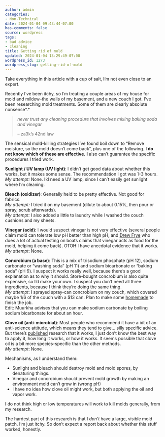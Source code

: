 ```yaml
---
author: admin
categories:
- Non-Technical
date: 2024-01-04 09:43:44-07:00
has-comments: false
source: wordpress
tags:
- bad advice
- cleaning
title: Getting rid of mold
updated: 2024-01-04 13:29:49-07:00
wordpress_id: 1273
wordpress_slug: getting-rid-of-mold
---
```

Take everything in this article with a cup of salt, I’m not even close to an expert.

Recently I’ve been itchy, so I’m treating a couple areas of my house for mold and mildew–the walls of my basement, and a new couch I got. I’ve been researching mold treatments. Some of them are clearly absolute nonsense*.*

> *never trust any cleaning procedure that involves mixing baking soda and vinegar*
> 
> – za3k’s 42nd law

The sensical mold-killing strategies I’ve found boil down to “Remove moisture, so the mold doesn’t come back”, plus one of the following. **I do not know which of these are effective.** I also can’t guarantee the specific procedures I tried work.

**Sunlight / UV lamp (UV light)**: I didn’t get good data about whether this works, but it makes some sense. The recommendation I got was 1-3 hours.  
*My attempt:* None. I’d need a UV lamp, since I can’t easily get sunlight where I’m cleaning.

**Bleach (oxidizer)**: Generally held to be pretty effective. Not good for fabrics.  
*My attempt:* I tried it on my basement (dilute to about 0.15%, then pour or spray, scrub afterwards).  
*My attempt:* I also added a little to laundry while I washed the couch cushions and my sheets.

**Vinegar (acid)**: I would suspect vinegar is not very effective (several people claim mold can tolerate low pH better than high pH, and [Drew Frye](https://sail-delmarva.blogspot.com/) who does a lot of actual testing on boats claims that vinegar acts as food for the mold, helping it come back). OTOH I have anecdotal evidence that it works.  
*My attempt*: None.

**Concrobium (a base)**: This is a mix of trisodium phosphate (pH 12), sodium carbonate or “washing soda” (pH 11) and sodium bicarbonate or “baking soda” (pH 9). I suspect it works really well, because there’s a good explanation as to why it should. Store-bought concrobium is also quite expensive, so I’d make your own. I suspect you don’t need all three ingredients, because I think they’re doing the same thing.  
*My attempt*: I sprayed spray-can concrobium on my couch, which covered maybe 1/6 of the couch with a $13 can. Plan to make some [homemade](https://sail-delmarva.blogspot.com/2016/12/mildew-treatment-for-pennies.html) to finish the job.  
Edit: Muurkha advises that you can make sodium carbonate by boiling sodium bicarbonate for about an hour.

**Clove oil (anti-microbial)**: Most people who recommend it have a bit of an anti-science attitude, which means they tend to give… silly specific advice. But there’s [published](https://www.ncbi.nlm.nih.gov/pmc/articles/PMC3763181/) research that it works, I just don’t know the best way to apply it, how long it works, or how it works. It seems possible that clove oil is a bit more species-specific than the other methods.  
*My attempt*: None.

Mechanisms, as I understand them:

-   Sunlight and bleach should destroy mold and mold spores, by denaturing things.
-   Vinegar and concrobium should prevent mold growth by making an environment mold can’t grow in (wrong pH)
-   I have no idea how clove oil might work, but both applying the oil and vapor work.

I do not think high or low temperatures will work to kill molds generally, from my research.

The hardest part of this research is that I *don’t* have a large, visible mold patch. I’m just itchy. So don’t expect a report back about whether this stuff worked, honestly.
